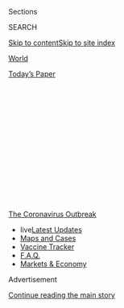 <div id="app">

<div>

<div>

<div>

<div class="NYTAppHideMasthead css-1q2w90k e1suatyy0">

<div class="section css-ui9rw0 e1suatyy2">

<div class="css-eph4ug er09x8g0">

<div class="css-6n7j50">

</div>

<span class="css-1dv1kvn">Sections</span>

<div class="css-10488qs">

<span class="css-1dv1kvn">SEARCH</span>

</div>

[Skip to content](#site-content)[Skip to site index](#site-index)

</div>

<div id="masthead-section-label" class="css-1wr3we4 eaxe0e00">

[World](https://www.nytimes.com/section/world)

</div>

<div class="css-10698na e1huz5gh0">

</div>

</div>

<div id="masthead-bar-one" class="section hasLinks css-15hmgas e1csuq9d3">

<div class="css-uqyvli e1csuq9d0">

</div>

<div class="css-1uqjmks e1csuq9d1">

</div>

<div class="css-9e9ivx">

[](https://myaccount.nytimes.com/auth/login?response_type=cookie&client_id=vi)

</div>

<div class="css-1bvtpon e1csuq9d2">

[Today’s Paper](https://www.nytimes.com/section/todayspaper)

</div>

</div>

</div>

</div>

<div data-aria-hidden="false">

<div id="site-content" role="main">

<div>

<div class="css-1aor85t" style="opacity:0.000000001;z-index:-1;visibility:hidden">

<div class="css-1hqnpie">

<div class="css-epjblv">

<span class="css-17xtcya">[World](/section/world)</span><span class="css-x15j1o">|</span><span class="css-fwqvlz">Coronavirus
Live Updates: U.S. Surpasses 5 Million Coronavirus Cases</span>

</div>

<div class="css-k008qs">

<div class="css-1iwv8en">

<span class="css-18z7m18"></span>

<div>

</div>

</div>

<span class="css-1n6z4y">https://nyti.ms/30EIgRt</span>

<div class="css-1705lsu">

<div class="css-4xjgmj">

<div class="css-4skfbu" role="toolbar" data-aria-label="Social Media Share buttons, Save button, and Comments Panel with current comment count" data-testid="share-tools">

  - 
  - 
  - 
  - 
    
    <div class="css-6n7j50">
    
    </div>

  - 

</div>

</div>

</div>

</div>

</div>

</div>

<div id="NYT_TOP_BANNER_REGION" class="css-13pd83m">

<div>

<div id="styln-prism-menu-1592847958612" class="section interactive-content interactive-size-medium css-1edisqu">

<div class="css-17ih8de interactive-body">

<div id="scroll-container" class="css-1gj85ro">

[<span class="styln-title-wrap"><span class="css-1pje3qr">The
Coronavirus</span><span class="css-1pje3qr">
Outbreak</span></span>](https://www.nytimes.com/news-event/coronavirus?action=click&pgtype=Article&state=default&region=TOP_BANNER&context=storylines_menu)

  - <span class="css-kqxiym" data-emphasize="true">live</span>[Latest
    Updates](https://www.nytimes.com/2020/08/08/world/coronavirus-updates.html?action=click&pgtype=Article&state=default&region=TOP_BANNER&context=storylines_menu)
  - [Maps and
    Cases](https://www.nytimes.com/interactive/2020/us/coronavirus-us-cases.html?action=click&pgtype=Article&state=default&region=TOP_BANNER&context=storylines_menu)
  - [Vaccine
    Tracker](https://www.nytimes.com/interactive/2020/science/coronavirus-vaccine-tracker.html?action=click&pgtype=Article&state=default&region=TOP_BANNER&context=storylines_menu)
  - [F.A.Q.](https://www.nytimes.com/interactive/2020/world/coronavirus-tips-advice.html?action=click&pgtype=Article&state=default&region=TOP_BANNER&context=storylines_menu)
  - [Markets &
    Economy](https://www.nytimes.com/live/2020/08/07/business/stock-market-today-coronavirus?action=click&pgtype=Article&state=default&region=TOP_BANNER&context=storylines_menu)

</div>

</div>

</div>

</div>

</div>

<div id="top-wrapper" class="css-1sy8kpn">

<div id="top-slug" class="css-l9onyx">

Advertisement

</div>

[Continue reading the main story](#after-top)

<div class="ad top-wrapper" style="text-align:center;height:100%;display:block;min-height:250px">

<div id="top" class="place-ad" data-position="top" data-size-key="top">

</div>

</div>

<div id="after-top">

</div>

</div>

<div id="sponsor-wrapper" class="css-1hyfx7x">

<div id="sponsor-slug" class="css-19vbshk">

Supported by

</div>

[Continue reading the main story](#after-sponsor)

<div id="sponsor" class="ad sponsor-wrapper" style="text-align:center;height:100%;display:block">

</div>

<div id="after-sponsor">

</div>

</div>

<div class="css-14oxmzc edomiq20">

<div class="css-40v4b6">

<span class="css-sgss5">LIVE UPDATES</span>

</div>

<span>Updated </span>

<div class="css-ki347z">

<span class="css-1656jku">Aug. 8, 2020, 8:16 p.m.
ET</span><span class="css-xwx5dt"></span>

</div>

<span class="css-1dv1kvn" data-aria-live="polite">Aug. 8, 2020, 8:16
p.m. ET</span>

</div>

<div class="css-1vkm6nb ehdk2mb0">

# Coronavirus Live Updates: U.S. Surpasses 5 Million Coronavirus Cases

</div>

Brazil ranks second after the U.S. and also reached a milestone: more
than 100,000 deaths. Tens of thousands of motorcyclists gathered in
Sturgis, S.D., despite objections from residents.

<div class="css-192lewg e1oheyly0">

Right Now

President Trump signed executive actions on economic aid as stimulus
talks stalled. Their impact may be limited, and legal challenges are
expected.

</div>

<div class="section meteredContent css-1r7ky0e" name="articleBody" itemprop="articleBody">

<div class="css-19qgada">

### Here’s what you need to know:

  - [At 5 million cases, the U.S. has passed another coronavirus
    milestone.](#link-697eb3e1)
  - [With Congress at an impasse, Trump signs actions for another round
    of economic aid.](#link-5b7b4fa2)
  - [Brazil surpasses 100,000 virus deaths a month earlier than health
    officials predicted.](#link-680eccee)
  - [Universities make reopening plans, and parents see tough choices no
    matter what.](#link-7bd2f2ea)
  - [Motorcycles fill the streets of Sturgis, S.D., for a 10-day rally
    expected to attract 250,000 people.](#link-6d42ce45)
  - [Parents in the U.S. are suing schools, demanding they teach
    children in person.](#link-458f8def)
  - [A C.D.C. report on children shows hundreds were sent to intensive
    care for a syndrome connected to Covid-19.](#link-57c61e05)

</div>

<div class="css-79elbk" data-testid="photoviewer-wrapper">

<div class="css-z3e15g" data-testid="photoviewer-wrapper-hidden">

</div>

<div class="css-1a48zt4 ehw59r15" data-testid="photoviewer-children">

![<span class="css-16f3y1r e13ogyst0" data-aria-hidden="true">A testing
center in the rural town of Ruleville, Miss., in
July.</span><span class="css-cnj6d5 e1z0qqy90" itemprop="copyrightHolder"><span class="css-1ly73wi e1tej78p0">Credit...</span><span>Rory
Doyle for The New York
Times</span></span>](https://static01.nyt.com/images/2020/08/07/world/07virus-briefing-5million-sub/merlin_175093896_a95684f2-9a09-4ead-a7fd-cca08f985db0-articleLarge.jpg?quality=75&auto=webp&disable=upscale)

</div>

</div>

<div class="css-1fanzo5 StoryBodyCompanionColumn">

<div class="css-53u6y8">

## 

<div id="link-697eb3e1" class="css-105iojl">

</div>

<div>

<span height="1"></span>

</div>

At 5 million cases, the U.S. has passed another coronavirus milestone.

While politicians wrangled over a pandemic relief package and schools
struggled over whether to open their doors to students, the United
States passed another milestone on Saturday: more than five million
known coronavirus infections.

No other country has reported as many cases. Brazil ranks second, with
about three million, and India is third with two million. (In cases per
capita, the United States ranks eighth, between Oman and Peru.)

The data, from [a New York Times
database](https://www.nytimes.com/interactive/2020/us/coronavirus-us-cases.html),
is based on reports of known cases from federal, state and local
officials. Public health experts have warned that the actual number of
people infected is far greater.

Cases are trending upward in seven states, as well as in Puerto Rico,
Guam and the U.S. Virgin Islands, and decreasing in 17, according to The
Times database. In the past week, Louisiana, Mississippi and Florida had
the most new cases relative to population.

</div>

</div>

<div class="css-1fanzo5 StoryBodyCompanionColumn">

<div class="css-53u6y8">

The United States reported its millionth case on April 28, more than
three months after the first reported case. The country passed two
million cases on June 10, three million on July 7 and four million on
July 23.

The United States now tests roughly 720,000 people a day, according to
[data from the Covid Tracking
Project.](https://covidtracking.com/data/us-daily)

The number of new coronavirus cases daily peaked on July 16, with
75,697. It has been slowly tapering off since then, to a seven-day
average of around 54,000 per day.

The seven-day average daily death toll is hovering around 1,000. That is
down from a peak of more than 2,200 on a single day in mid-April, when
bigger cities like New York and Seattle were hit the hardest. (The most
deadly single day was April 15, with 2,752.)

At least 161,000 people have died since the pandemic began. But the
seven-day average daily death toll is now significantly higher than it
was in early July, when it was around 500. Cases have surged since then
— [particularly in the Sun Belt
states](https://www.nytimes.com/2020/06/14/us/coronavirus-united-states.html)
and in communities where officials moved quickly to
[reopen](https://www.nytimes.com/interactive/2020/07/09/us/coronavirus-cases-reopening-trends.html).
Many of the places with the most cases per capita have been smaller
cities and rural communities in the South and the Midwest.

</div>

</div>

<div class="css-1fanzo5 StoryBodyCompanionColumn">

<div class="css-53u6y8">

</div>

</div>

![<span class="css-16f3y1r e13ogyst0">President Trump signed four
actions on coronavirus relief Saturday after Congress negotiations
stalled. It’s unclear what authority he has to do so, and the orders are
likely to be challenged in the
courts.</span><span class="css-cch8ym"><span class="css-1dv1kvn">Credit</span><span class="css-cnj6d5 e1z0qqy90" itemprop="copyrightHolder"><span class="css-1ly73wi e1tej78p0">Credit...</span><span>Anna
Moneymaker for The New York
Times</span></span></span>](https://static01.nyt.com/images/2020/08/08/business/08virus-briefing-trumplede/08virus-briefing-trumplede-videoSixteenByNine3000.jpg)

<div class="css-1fanzo5 StoryBodyCompanionColumn">

<div class="css-53u6y8">

## 

<div id="link-5b7b4fa2" class="css-105iojl">

</div>

<div>

<span height="1"></span>

</div>

With Congress at an impasse, Trump signs actions for another round of
economic aid.

President Trump took executive action on Saturday to circumvent Congress
and try to extend an array of federal pandemic relief, resorting to a
legally dubious set of edicts whose impact was unclear, as negotiations
over [an economic recovery
package](https://www.nytimes.com/2020/08/08/world/coronavirus-updates.html)
appeared on the brink of collapse.

It was not clear what authority Mr. Trump had to act on his own on the
measures or what immediate effect, if any, they would have, given that
Congress controls federal spending. But his decision to sign the
measures — billed as a federal eviction ban, a payroll tax suspension,
and relief for student borrowers and the unemployed — reflected the
failure of two weeks of talks between White House officials and top
congressional Democrats to strike a deal on a broad relief plan as
crucial benefits have expired with no resolution in sight.

Mr. Trump’s move also illustrated the heightened concern of a president
staring down re-election in the middle of a historic recession and a
pandemic, and determined to show voters that he was doing something to
address the crises. But despite Mr. Trump’s assertions on Saturday that
his actions “will take care of this entire situation,” the orders also
leave a number of critical bipartisan funding proposals unaddressed,
including providing assistance to small businesses, billions of dollars
to schools ahead of the new school year, aid to states and cities and a
second round of $1,200 stimulus checks to Americans.

“Nancy Pelosi and Chuck Schumer have chosen to hold this vital
assistance hostage,” Mr. Trump said, savaging the two top Democrats
during a news conference at his private golf club in New Jersey, his
second in two days. A few dozen club guests were in attendance, and the
president appeared to revel in their laughter at his jokes denouncing
his political rivals.

</div>

</div>

<div>

</div>

<div id="virus-dashboard-promo-article" class="section interactive-content interactive-size-scoop css-174j8de">

<div class="css-17ih8de interactive-body" data-sourceid="100000007209771">

<div id="g-2020-03-16-coronavirus-maps-embed" class="g-story g-freebird g-max-limit" data-prd-dropzone-below-masthead="100000006938224" data-preview-slug="2020-03-16-coronavirus-maps">

<div class="g-asset g-svelte g-article-embed-dashboard" style="max-width: 1200px">

<div class="g-svelte" data-component="1">

<div class="dashboard svelte-fd1qy2">

## [Tracking the Coronavirus ›](https://www.nytimes.com/interactive/2020/us/coronavirus-us-cases.html)

<div class="grid svelte-fd1qy2">

<div class="section svelte-fd1qy2">

[](https://www.nytimes.com/interactive/2020/us/coronavirus-us-cases.html)

<table>
<colgroup>
<col style="width: 25%" />
<col style="width: 25%" />
<col style="width: 25%" />
<col style="width: 25%" />
</colgroup>
<thead>
<tr class="header">
<th><strong>United States ›</strong></th>
<th>On Aug. 7</th>
<th>14-day<br />
change</th>
<th>Trend</th>
</tr>
</thead>
<tbody>
<tr class="odd">
<td>New cases</td>
<td>60,975</td>
<td>-18%</td>
<td><div class="chart-container svelte-m2fyje" style="color: #cc0000">

</div></td>
</tr>
<tr class="even">
<td>New deaths</td>
<td>1,354</td>
<td>+14%</td>
<td><div class="chart-container svelte-m2fyje" style="color: #333">

</div></td>
</tr>
</tbody>
</table>

</div>

<div class="section svelte-fd1qy2">

<div class="rising">

### Where cases are **rising** fastest

<div class="state-grid svelte-sxbviw">

[](https://www.nytimes.com/interactive/2020/us/oklahoma-coronavirus-cases.html)

<div class="chart-container svelte-sxbviw">

</div>

Okla.
[](https://www.nytimes.com/interactive/2020/us/puerto-rico-coronavirus-cases.html)

<div class="chart-container svelte-sxbviw">

</div>

P.R.
[](https://www.nytimes.com/interactive/2020/us/virginia-coronavirus-cases.html)

<div class="chart-container svelte-sxbviw">

</div>

Va.
[](https://www.nytimes.com/interactive/2020/us/illinois-coronavirus-cases.html)

<div class="chart-container svelte-sxbviw">

</div>

Ill.
[](https://www.nytimes.com/interactive/2020/us/hawaii-coronavirus-cases.html)

<div class="chart-container svelte-sxbviw">

</div>

Hawaii
[](https://www.nytimes.com/interactive/2020/us/south-dakota-coronavirus-cases.html)

<div class="chart-container svelte-sxbviw">

</div>

S.D.
[](https://www.nytimes.com/interactive/2020/us/rhode-island-coronavirus-cases.html)

<div class="chart-container svelte-sxbviw">

</div>

R.I.
[](https://www.nytimes.com/interactive/2020/us/massachusetts-coronavirus-cases.html)

<div class="chart-container svelte-sxbviw">

</div>

Mass.

</div>

</div>

</div>

<div class="section svelte-fd1qy2">

<div class="maps svelte-2bdny">

[](https://www.nytimes.com/interactive/2020/us/coronavirus-us-cases.html)

### U.S. hot spots ›

![US coronavirus
cases](https://static01.nyt.com/newsgraphics/2020/03/16/coronavirus-maps/cd3f3bc6b8c8089803b9023f79b7e90a4d168062/images/orphan_usa-threeByTwoSmallAt2X.png)
[](https://www.nytimes.com/interactive/2020/world/coronavirus-maps.html)

### Worldwide ›

![Worldwide coronavirus
cases](https://static01.nyt.com/newsgraphics/2020/03/16/coronavirus-maps/cd3f3bc6b8c8089803b9023f79b7e90a4d168062/images/orphan_world-threeByTwoSmallAt2X.png)

</div>

</div>

</div>

</div>

</div>

</div>

</div>

</div>

</div>

<div class="css-1fanzo5 StoryBodyCompanionColumn">

<div class="css-53u6y8">

## 

<div id="link-680eccee" class="css-105iojl">

</div>

<div>

<span height="1"></span>

</div>

Brazil surpasses 100,000 virus deaths a month earlier than health
officials predicted.

</div>

</div>

<div class="css-79elbk" data-testid="photoviewer-wrapper">

<div class="css-z3e15g" data-testid="photoviewer-wrapper-hidden">

</div>

<div class="css-1a48zt4 ehw59r15" data-testid="photoviewer-children">

<div class="css-1xdhyk6 erfvjey0">

<span class="css-1ly73wi e1tej78p0">Image</span>

<div class="css-zjzyr8">

<div data-testid="lazyimage-container" style="height:257.77777777777777px">

</div>

</div>

</div>

<span class="css-16f3y1r e13ogyst0" data-aria-hidden="true">Julio Cesar
Ramos and his cousin Eduardo Magela mourning at the funeral of Maria das
Dores, Ramos’ mother, in Brasilia, Brazil, last month. Ms. Dores died
after contracting the
virus.</span><span class="css-cnj6d5 e1z0qqy90" itemprop="copyrightHolder"><span class="css-1ly73wi e1tej78p0">Credit...</span><span>Andre
Sousa Borges/EPA, via Shutterstock</span></span>

</div>

</div>

<div class="css-1fanzo5 StoryBodyCompanionColumn">

<div class="css-53u6y8">

Five months after its first case of Covid-19, Brazil has passed the
bleak milestone of 100,000 deaths, [the Ministry of Health reported on
Saturday](https://covid.saude.gov.br/). The country is also reporting
about three million cases.

President Jair Bolsonaro has repeatedly denied the severity of Brazil’s
coronavirus crisis even as the death count has risen more quickly than
the government anticipated.

Mr. Bolsonaro’s refusal to support social distancing measures pushed two
health ministers out, leaving the country’s response to the virus to be
led by a general with no experience in public health.

The ministry has yet to reach an agreement with city and state
officials, who have been scrambling to respond with varying levels of
success, on how to combat the pandemic.

In early March, officials at Brazil’s Ministry of Health predicted the
virus would kill at least 100,000 of the country’s citizens. But they
estimated that number would only be reached in September, said Julio
Croda, who then headed the ministry’s department overseeing immunization
and transmissible diseases.

“The presidency wouldn’t believe in these numbers,” he said. “It’s one
month ahead of schedule because the social distancing measures fell.”

</div>

</div>

<div class="css-1fanzo5 StoryBodyCompanionColumn">

<div class="css-53u6y8">

Since June, Brazil has frequently reported more than 1,000 new deaths a
day, as the number of new infections and deaths plateaued at a high
level. Dr. Croda believes the country will continue on this trajectory
for some weeks, adding tens of thousands of deaths to its toll in the
coming months.

The numbers, he believes, will eventually fall — as they have begun to
do in severely hit states such as Amazonas — when a large number of
Brazilians acquire immunity to the virus.

But that “has nothing to do with the government,” Dr. Croda said. “It is
a consequence of tragedy.”

## 

<div id="link-7bd2f2ea" class="css-105iojl">

</div>

<div>

<span height="1"></span>

</div>

Universities make reopening plans, and parents see tough choices no
matter what.

</div>

</div>

<div class="css-79elbk" data-testid="photoviewer-wrapper">

<div class="css-z3e15g" data-testid="photoviewer-wrapper-hidden">

</div>

<div class="css-1a48zt4 ehw59r15" data-testid="photoviewer-children">

<div class="css-1xdhyk6 erfvjey0">

<span class="css-1ly73wi e1tej78p0">Image</span>

<div class="css-zjzyr8">

<div data-testid="lazyimage-container" style="height:257.77777777777777px">

</div>

</div>

</div>

<span class="css-16f3y1r e13ogyst0" data-aria-hidden="true">Katelyn
Hutchison, a member of her schools track team, and her father, Kelly
Hutchison. Seeing her disappointment at a national track championship
meet being canceled because of the coronavirus “was one of the most
painful things I’ve ever experienced,” Mr. Hutchison
said.</span><span class="css-cnj6d5 e1z0qqy90" itemprop="copyrightHolder"><span class="css-1ly73wi e1tej78p0">Credit...</span><span>Nolis
Anderson for The New York Times</span></span>

</div>

</div>

<div class="css-1fanzo5 StoryBodyCompanionColumn">

<div class="css-53u6y8">

The usual parental worries about college-bound children — whether they
will be happy, or productive, or find a suitable major leading to a
stable career — are getting sidelined this fall by one overwhelming
concern: With coronavirus cases [spiking in many parts of the
country](https://www.nytimes.com/interactive/2020/us/coronavirus-us-cases.html),
will students be safe at school?

[More than a quarter of U.S.
colleges](https://collegecrisis.shinyapps.io/dashboard/) plan to begin
fall instruction fully or mostly online, but many are still opening up
their dorms. And at many schools, upperclassmen are returning to
off-campus apartments, or fraternity or sorority houses. That leaves
parents with the choice of forcing their 20-year-olds to stay home
against their will, or allowing them to leave and join their friends,
knowing the infection data may not be in their favor.

“This is a situation where you have to pray for the best and be ready
for the worst,” said Kelly Hutchison, a retired firefighter and [single
father](https://books.apple.com/us/book/book-title/id1291492202?ls=1) in
Chicago whose daughter, Katelyn, is a student at Ithaca College.

Some parents are still debating whether their child should take the year
off entirely. For schools on the semester system, tuition bills for
thousands, or even tens of thousands of dollars, are due this month. But
up until those due dates, colleges are trying to be flexible. In many
cases, “you can defer admission, or you can take an academic leave, and
they’ll allow you to come back,” said Lynn Pasquerella, the president of
the Association of American Colleges and Universities.

</div>

</div>

<div class="css-1fanzo5 StoryBodyCompanionColumn">

<div class="css-53u6y8">

Taking such a break, however, may not be realistic, said Jill
Schwitzgebel, a college counselor in Celebration, Fla. “What is your
child going to do with a gap year?” she said. “Getting a job is tough.
Flying overseas is not happening.”

Other updates from around the U.S.:

  - **Princeton**
    [announced](https://www.princeton.edu/news/2020/08/07/fall-2020-update-undergraduate-education-be-fully-remote)
    Friday that all undergraduate classes would be held online during
    the fall semester. In a statement, the university’s president said
    that the pandemic “prevents a genuinely meaningful on-campus
    experience for undergraduates.” On Monday, the university also said
    it would cut tuition by 10 percent for all undergraduates during the
    2020-21 school year.

  - **Johns Hopkins University** [made a similar
    announcement](https://hub.jhu.edu/2020/08/06/university-moves-undergraduate-instruction-online/)
    on Thursday, moving to remote learning and reducing undergraduate
    tuition by 10 percent for the fall term.

  - Gov. Gavin Newsom of California released
    [guidance](https://files.covid19.ca.gov/pdf/guidance-higher-education--en.pdf)
    on Friday for colleges and universities that plan to reopen. For
    schools in counties that are flagged by the state for elevated
    transmission for three consecutive days, the guidance would prohibit
    indoor classes. Many of the campuses of **California State
    University**, the nation’s largest four-year public university
    system, have [already committed to remote
    learning](https://www.nytimes.com/2020/05/12/us/cal-state-online-classes.html)
    for the fall.

  - On Thursday, the **University of Massachusetts, Amherst**
    [backtracked](https://www.umass.edu/coronavirus/news/significant-changes-our-fall-reopening-plan)
    on a previous plan to let students enrolled in online classes live
    on campus. Just weeks before the semester is scheduled to begin, the
    university said only a small subset of students “enrolled in
    essential face-to-face classes” would be allowed into dorms and
    dining halls.

  - Officials at **Harvard**
    [said](https://www.fas.harvard.edu/fas-decision-2020-2021-academic-year)
    on Thursday that they planned to allow up to 40 percent of
    undergraduates, including the entire freshman class, to return to
    campus for the fall, but that all instruction would be delivered
    online. The university has not offered discounted tuition.

</div>

</div>

<div>

</div>

<div class="css-1fanzo5 StoryBodyCompanionColumn">

<div class="css-53u6y8">

## 

<div id="link-6d42ce45" class="css-105iojl">

</div>

<div>

<span height="1"></span>

</div>

Motorcycles fill the streets of Sturgis, S.D., for a 10-day rally
expected to attract 250,000 people.

</div>

</div>

![<span class="css-16f3y1r e13ogyst0">Bikers gathered in the western
South Dakota community for the annual 10-day motorcycle rally, despite
objections from residents who feared it could be a superspreader
event.</span><span class="css-cch8ym"><span class="css-1dv1kvn">Credit</span><span class="css-cnj6d5 e1z0qqy90" itemprop="copyrightHolder"><span class="css-1ly73wi e1tej78p0">Credit...</span><span>Benjamin
Rasmussen for The New York
Times</span></span></span>](https://static01.nyt.com/images/2020/08/07/us/07VIRUS-STURGIS/07VIRUS-STURGIS-videoSixteenByNine3000.jpg)

<div class="css-1fanzo5 StoryBodyCompanionColumn">

<div class="css-53u6y8">

Tens of thousands of [motorcyclists
swarmed](https://www.nytimes.com/2020/08/07/us/sturgis-motorcyle-rally.html)
the streets of Sturgis, S.D., on Saturday for an annual rally despite
[objections from
residents](https://www.nytimes.com/2020/08/06/us/sturgis-motorcyle-rally-coronavirus.html)
— and with little regard for the coronavirus.

The herds of people driving recreational vehicles, bikes and classic
cars overran every street in town, making no effort to keep six feet
apart. Few masks could be seen, and free bandannas being passed out were
mostly folded, or wrapped around people’s heads.

With temperatures in the low 80s and not much cloud cover, many people
crowded under shopping tents where “Screw Covid” shirts were sold,
seeking shade.

The Sturgis Motorcycle Rally, a 10-day affair that began Friday, is
expected to attract roughly 250,000 enthusiasts this year — about half
the number who attended last year, but a figure that puts it on track to
be among the country’s largest public gatherings since the first
coronavirus cases emerged.

</div>

</div>

<div class="css-1fanzo5 StoryBodyCompanionColumn">

<div class="css-53u6y8">

South Dakota is one of several states that did not impose a lockdown,
and state officials have not required residents to wear masks.

Health experts say the coronavirus is less likely to spread outdoors,
especially when people wear masks and socially distance. But large
gatherings like the motorcycle rally also increase the number of
visitors inside restaurants and stores.

A few businesses in Sturgis put up signs limiting the number of
customers who could enter, but most did not.

Over the past week, South Dakota has reported an [average of 87
coronavirus cases per
day](https://www.nytimes.com/interactive/2020/us/south-dakota-coronavirus-cases.html).
At least two new virus deaths and 106 new cases were reported on
Saturday.

</div>

</div>

<div>

</div>

<div class="css-1fanzo5 StoryBodyCompanionColumn">

<div class="css-53u6y8">

## 

<div id="link-458f8def" class="css-105iojl">

</div>

<div>

<span height="1"></span>

</div>

Parents in the U.S. are suing schools, demanding they teach children in
person.

</div>

</div>

<div class="css-79elbk" data-testid="photoviewer-wrapper">

<div class="css-z3e15g" data-testid="photoviewer-wrapper-hidden">

</div>

<div class="css-1a48zt4 ehw59r15" data-testid="photoviewer-children">

<div class="css-1xdhyk6 erfvjey0">

<span class="css-1ly73wi e1tej78p0">Image</span>

<div class="css-zjzyr8">

<div data-testid="lazyimage-container" style="height:267.44444444444446px">

</div>

</div>

</div>

<span class="css-16f3y1r e13ogyst0" data-aria-hidden="true">Parents and
children who want schools to reopen protest outside a meeting of the
Hillsborough County school board in Tampa, Fla., on
Thursday.</span><span class="css-cnj6d5 e1z0qqy90" itemprop="copyrightHolder"><span class="css-1ly73wi e1tej78p0">Credit...</span><span>Octavio
Jones/Getty Images</span></span>

</div>

</div>

<div class="css-1fanzo5 StoryBodyCompanionColumn">

<div class="css-53u6y8">

Two parents sued the school board and health department in Franklin
County, Ohio, this week demanding that their son’s high school provide
in-person classes to start the school year later this month. The lawsuit
claims that remote learning, which the district plans to provide to all
students until at least Sept. 21, does not meet their son’s educational
needs.

</div>

</div>

<div class="css-1fanzo5 StoryBodyCompanionColumn">

<div class="css-53u6y8">

Similar lawsuits have been filed in other parts of the country,
including Springfield, Mo., where [three families are
demanding](https://www.ky3.com/2020/07/31/springfield-attorney-files-lawsuit-against-springfield-public-schools-over-reopening-plan/)
five days a week of in-person classes, and California, where [more than
a dozen
parents](https://www.ocregister.com/2020/08/07/parents-sue-gov-newsom-other-state-officials-demanding-in-person-instruction/)
are seeking to overturn an order by Gov. Gavin Newsom that prevents
schools from immediately reopening classrooms in most of the state.

Parents of private school students in Maryland [also sued this
week](https://www.nytimes.com/2020/08/05/us/schools-reopening-private-public.html)
to block a Montgomery County order requiring private schools to teach
remotely. The order was [rescinded on
Friday](https://www.baltimoresun.com/coronavirus/bs-md-republicans-private-schools-20200807-3eiwqeyfgfh5nnppen3z4o7vba-story.html)
after a battle of authority between the county and the governor.

“Distance learning has been proved to be largely ineffective,” said Rex
Elliott, the lawyer representing the Ohio parents suing the Upper
Arlington Board of Education and the Franklin County Health Department.
“That is devastating to their educational growth in the face of a
virus that, in this age group, simply is not a dangerous or lethal
concern.”

Public health experts [continue to debate the
evidence](https://www.nytimes.com/2020/07/30/health/coronavirus-children.html)
over how easily children contract or spread the virus. It is also
unclear how often they develop a [rare inflammatory
condition](https://www.nytimes.com/2020/06/29/well/family/caring-for-children-with-multisystem-inflammatory-syndrome.html)
that has been linked to Covid-19.

## 

<div id="link-57c61e05" class="css-105iojl">

</div>

<div>

<span height="1"></span>

</div>

A C.D.C. report on children shows hundreds were sent to intensive care
for a syndrome connected to Covid-19.

</div>

</div>

<div class="css-79elbk" data-testid="photoviewer-wrapper">

<div class="css-z3e15g" data-testid="photoviewer-wrapper-hidden">

</div>

<div class="css-1a48zt4 ehw59r15" data-testid="photoviewer-children">

<div class="css-1xdhyk6 erfvjey0">

<span class="css-1ly73wi e1tej78p0">Image</span>

<div class="css-zjzyr8">

<div data-testid="lazyimage-container" style="height:257.77777777777777px">

</div>

</div>

</div>

<span class="css-16f3y1r e13ogyst0" data-aria-hidden="true">Children
cooling off in a fountain in New York City last
month.</span><span class="css-cnj6d5 e1z0qqy90" itemprop="copyrightHolder"><span class="css-1ly73wi e1tej78p0">Credit...</span><span>Jeenah
Moon/Reuters</span></span>

</div>

</div>

<div class="css-1fanzo5 StoryBodyCompanionColumn">

<div class="css-53u6y8">

Hundreds of children in America, most of them previously healthy, have
experienced an inflammatory syndrome associated with Covid-19, and most
became so ill that they needed intensive care, according to [a new
report](https://www.cdc.gov/mmwr/volumes/69/wr/mm6932e2.htm?s_cid=mm6932e2_w#T1_down)
from the Centers for Disease Control and Prevention.

The syndrome, which can be deadly, has rattled parents and education
officials as schools across the United States struggle with the prospect
of reopening in the fall and the coronavirus continues its spread.

</div>

</div>

<div class="css-1fanzo5 StoryBodyCompanionColumn">

<div class="css-53u6y8">

The researchers said that from early March to late July, the C.D.C.
received reports of 570 young people — ranging from infants to age 20 —
who met the definition of the new condition, called [Multisystem
Inflammatory Syndrome in
Children](https://www.nytimes.com/2020/05/17/health/coronavirus-multisystem-fnflammatory-syndrome-children-teenagers.html)
or MIS-C. The reports came from health departments in 40 states, as well
as New York City and Washington, D.C.

The patients were disproportionately people of color, echoing a pattern
in adults who have been struck by the respiratory disease caused by the
virus. About 40 percent were Hispanic or Latino, 33 percent were Black,
and 13 percent were white, the report said. The median age was 8. About
25 percent of the patients had obesity before becoming sick.

MIS-C was first recognized in May as a condition linked to Covid-19 that
appears to occur in children and young people who often had not
developed any of the respiratory symptoms that are the primary way the
virus attacks adults.

The syndrome, which can include a fever, rash, pinkeye, stomach
distress, confusion, bluish lips, muscle weakness, racing heart rate and
cardiac shock, appears to emerge days or weeks after the initial viral
infection, and experts believe it may be the result of a revved-up
immune system response to defeating the virus’s first assault.

The C.D.C. reported that about two-thirds of the patients had no
previous underlying medical conditions, and most experienced
complications that involved four or more organ systems, especially the
heart. Ten died. Nearly two-thirds were admitted to intensive care units
for a median of five days.

## 

<div id="link-bb0ce1a" class="css-105iojl">

</div>

<div>

<span height="1"></span>

</div>

The blockaded Gaza Strip is nearly untouched, except for tough new
limits on movement.

</div>

</div>

<div class="css-79elbk" data-testid="photoviewer-wrapper">

<div class="css-z3e15g" data-testid="photoviewer-wrapper-hidden">

</div>

<div class="css-1a48zt4 ehw59r15" data-testid="photoviewer-children">

<div class="css-1xdhyk6 erfvjey0">

<span class="css-1ly73wi e1tej78p0">Image</span>

<div class="css-zjzyr8">

<div data-testid="lazyimage-container" style="height:257.77777777777777px">

</div>

</div>

</div>

<span class="css-16f3y1r e13ogyst0" data-aria-hidden="true">Neveen
Zanon, center, at her home in Gaza, has now been able to visit her
father in the West Bank, where he is coping with esophageal
cancer.</span><span class="css-cnj6d5 e1z0qqy90" itemprop="copyrightHolder"><span class="css-1ly73wi e1tej78p0">Credit...</span><span>Shbair
Fatima for The New York Times</span></span>

</div>

</div>

<div class="css-1fanzo5 StoryBodyCompanionColumn">

<div class="css-53u6y8">

The blockaded Gaza Strip might be among the few places in the world
where no cases of community transmission of the coronavirus have been
recorded — a phenomenon attributed to the coastal enclave’s isolation as
well as to swift measures taken by its militant Hamas rulers.

</div>

</div>

<div class="css-1fanzo5 StoryBodyCompanionColumn">

<div class="css-53u6y8">

But the pandemic has not left Gaza untouched.

Citing a need to combat the virus, the authorities that control Gaza’s
borders have imposed new restrictions on movement outside the territory.
That has exacerbated an already challenging situation for Palestinians
who say they urgently need to travel to Israel and the West Bank.

In March, fearing an outbreak in Gaza, the Hamas authorities ordered all
travelers returning to the territory by way of Israel and Egypt to enter
quarantine facilities for three weeks. They could not leave quarantine
until they had passed two virus tests.

The system seems to have succeeded. All 78 known infections in the
territory were detected at quarantine facilities.

Still, experts did not rule out the possibility of the pandemic
penetrating into the area’s densely populated cities and towns.

“All it takes is one small mistake,” said Gerald Rockenschaub, the head
of the World Health Organization’s mission to the Palestinians. “There’s
no guarantee the virus won’t get inside.”

Mr. Rockenschaub warned that Gaza lacked the resources to deal with a
widespread outbreak, noting that medical institutions had only about 100
adult ventilators, most of which were already in use.

</div>

</div>

<div>

</div>

<div class="css-1fanzo5 StoryBodyCompanionColumn">

<div class="css-53u6y8">

## 

<div id="link-1f7e24cf" class="css-105iojl">

</div>

<div>

<span height="1"></span>

</div>

Low-wage and unemployed workers find themselves in limbo as stimulus
measures expire.

</div>

</div>

<div class="css-79elbk" data-testid="photoviewer-wrapper">

<div class="css-z3e15g" data-testid="photoviewer-wrapper-hidden">

</div>

<div class="css-1a48zt4 ehw59r15" data-testid="photoviewer-children">

<div class="css-1xdhyk6 erfvjey0">

<span class="css-1ly73wi e1tej78p0">Image</span>

<div class="css-zjzyr8">

<div data-testid="lazyimage-container" style="height:258.4222222222222px">

</div>

</div>

</div>

<span class="css-16f3y1r e13ogyst0" data-aria-hidden="true">Since her
recent eviction, Latrish Oseko and her daughter have been staying at a
Delaware hotel. She said she was following the debate over emergency
relief, wondering, “Is there going to be hope for
me?”</span><span class="css-cnj6d5 e1z0qqy90" itemprop="copyrightHolder"><span class="css-1ly73wi e1tej78p0">Credit...</span><span>Hannah
Yoon for The New York Times</span></span>

</div>

</div>

<div class="css-1fanzo5 StoryBodyCompanionColumn">

<div class="css-53u6y8">

Before the coronavirus hobbled the U.S. economy, many low-wage workers
were already struggling to make ends meet.

After [mass
layoffs](https://www.nytimes.com/interactive/2020/08/05/upshot/us-unemployment-maps-coronavirus.html)
and a deep recession followed in the early months of the pandemic,
millions of workers found themselves faced with evictions, late car
payments, and crushing medical bills. For many, the main solace through
the worst months of the crisis was a broad range of stimulus measures,
including $600 per week in extra unemployment benefits.

But with those measures expiring, and [no clear indication of whether
new
ones](https://www.nytimes.com/2020/08/07/us/politics/trump-congress-stimulus.html)
will replace them, many unemployed workers now find themselves in limbo,
struggling to find work in an economy that remains significantly
weakened.

[Eviction
moratoriums](https://www.nytimes.com/2020/08/07/business/economy/housing-economy-eviction-renters.html)
are expiring or have expired in much of the country, and [a report
released
Friday](https://nlihc.org/sites/default/files/The_Eviction_Crisis_080720.pdf)
warned that 30 million to 40 million tenants [risk losing their homes in
the coming
months](https://www.nytimes.com/2020/08/07/business/economy/housing-economy-eviction-renters.html).
The Paycheck Protection Program, which helped thousands of small
businesses to retain workers, also ends this week.

[Research from the last
recession](https://www.aeaweb.org/articles?id=10.1257/aer.20170537)
found that when unemployment benefits ran out, people cut their spending
on food, medicine and other necessities, suggesting they were able to do
little to prepare for the drop in income.

While wealthier families may be able to draw on savings to get by until
Congress strikes a deal to prolong the stimulus, lower-income households
face serious long-term consequences from even a temporary lapse in
income. An eviction can make it hard to rent in the future. Having a car
repossessed can make it hard to find another job. And for children,
periods of hunger, homelessness and stress can have long-term effects on
development and learning.

</div>

</div>

<div class="css-1fanzo5 StoryBodyCompanionColumn">

<div class="css-53u6y8">

While the U.S. economy has [slowly added back some
jobs](https://www.nytimes.com/live/2020/08/07/business/stock-market-today-coronavirus)
that vanished at the beginning of the pandemic, the unemployment rate
still stands at over 10 percent. For those who may not return to work
for some time, the loss of protections has only added to uncertainty
about the future.

</div>

</div>

<div>

</div>

<div class="css-1fanzo5 StoryBodyCompanionColumn">

<div class="css-53u6y8">

## 

<div id="link-5bad68cc" class="css-105iojl">

</div>

<div>

<span height="1"></span>

</div>

Here’s how to regulate indoor air when summer weather coincides with a
pandemic.

</div>

</div>

<div class="css-79elbk" data-testid="photoviewer-wrapper">

<div class="css-z3e15g" data-testid="photoviewer-wrapper-hidden">

</div>

<div class="css-1a48zt4 ehw59r15" data-testid="photoviewer-children">

<div class="css-1xdhyk6 erfvjey0">

<span class="css-1ly73wi e1tej78p0">Image</span>

<div class="css-zjzyr8">

<div data-testid="lazyimage-container" style="height:261.64444444444445px">

</div>

</div>

</div>

<span class="css-16f3y1r e13ogyst0" data-aria-hidden="true">Window
air-conditioning units are typically designed for comfort, not
health.</span><span class="css-cnj6d5 e1z0qqy90" itemprop="copyrightHolder"><span class="css-1ly73wi e1tej78p0">Credit...</span><span>Gleb
Garanich/Reuters</span></span>

</div>

</div>

<div class="css-1fanzo5 StoryBodyCompanionColumn">

<div class="css-53u6y8">

Even as the coronavirus continues to spread widely, and public health
officials have urged people to move activities outside as much as
possible, the summer heat still tends to demand a great deal of time
spent indoors.

For those who regularly share home or office spaces with others for
extended periods, this may raise questions about indoor air quality. A
growing number of scientists are convinced that significant coronavirus
transmission can occur through the air indoors, and that poor
ventilation magnifies the risk. But the options available for increasing
airflow or filtering out are not all created equal.

Experts have a few recommendations.

If the temperature outside is tolerable, consider opening a few windows
to let outdoor air in. This can be amplified by blowing air inside with
a box fan.

“The more outside air you have, the more you dilute the virus,” said
Jose-Luis Jimenez, an aerosol scientist at the University of Colorado
Boulder.

</div>

</div>

<div class="css-1fanzo5 StoryBodyCompanionColumn">

<div class="css-53u6y8">

In hotter climates, some air-conditioners can be used safely if they
cool and circulate both outdoor and indoor air. But be wary of certain
models that only recirculate the air inside.

Those looking to be especially cautious may consider using air filters.
But as with air-conditioners, to derive any real benefit consumers
should look to those that meet specifications to filter out virus
particles that are far smaller than other airborne particles like dust
or pollen.

Above all, experts caution that airflow patterns are difficult to
predict. The best way to prevent spreading the virus inside may be to
avoid holding indoor gatherings altogether.

</div>

</div>

<div>

</div>

<div class="css-1fanzo5 StoryBodyCompanionColumn">

<div class="css-53u6y8">

## 

<div id="link-113c8a44" class="css-105iojl">

</div>

<div>

<span height="1"></span>

</div>

The political parties in Belgium miss another deadline to form a
government, and virus cases are increasing.

</div>

</div>

<div class="css-79elbk" data-testid="photoviewer-wrapper">

<div class="css-z3e15g" data-testid="photoviewer-wrapper-hidden">

</div>

<div class="css-1a48zt4 ehw59r15" data-testid="photoviewer-children">

<div class="css-1xdhyk6 erfvjey0">

<span class="css-1ly73wi e1tej78p0">Image</span>

<div class="css-zjzyr8">

<div data-testid="lazyimage-container" style="height:308.0444444444445px">

</div>

</div>

</div>

<span class="css-16f3y1r e13ogyst0" data-aria-hidden="true">From left,
Bart De Wever, the leader of the conservative Flemish separatist party
known as the N-VA, King Philippe and Paul Magnette, the Socialist party
leader in the French-speaking Walloon region, in Brussels on
Saturday.</span><span class="css-cnj6d5 e1z0qqy90" itemprop="copyrightHolder"><span class="css-1ly73wi e1tej78p0">Credit...</span><span>Olivier
Hoslet/EPA, via Shutterstock</span></span>

</div>

</div>

<div class="css-1fanzo5 StoryBodyCompanionColumn">

<div class="css-53u6y8">

Even a pandemic could not bring Belgium’s fractious political parties
together.

Party leaders blew through a Saturday afternoon deadline to form a new
government, more than a year and a half after the last one collapsed.
The country has been operating with an emergency minority coalition
throughout the coronavirus epidemic.

But the crisis has [exposed the weaknesses in a bureaucratic political
system](https://www.nytimes.com/2020/08/08/world/europe/coronavirus-nursing-homes-elderly.html)
— it has among the highest Covid-19 death [rates in the
world](https://www.nytimes.com/interactive/2020/world/coronavirus-maps.html).
Belgium has nine health ministers who answer to six parliaments.
Officials have acknowledged being slow to respond to the outbreak as
they haggled over who was responsible for what.

</div>

</div>

<div class="css-1fanzo5 StoryBodyCompanionColumn">

<div class="css-53u6y8">

Making ambitious change to the political system or taking up an
aggressive economic stimulus package would most likely require a
full-fledged majority government, something that has eluded Belgium
since December 2018. Leaders of the two largest parties — the
conservative Flemish separatist party known as the N-VA and the
French-speaking Socialists — are seeking a majority coalition with
smaller parties.

But party leaders said Saturday that they were unable to meet the
deadline set by King Philippe, the Belgian head of state. The king
extended the deadline, once again, to Aug. 17.

The country is polarized along regional and linguistic lines, making
governing perpetually difficult. This is now the longest period without
a formal government in Belgian history.

“I hope to form a government as soon as possible,” said Paul Magnette,
the head of the French-speaking Socialists. “Our country needs it to
effectively combat the epidemic, which sadly is rising again.”

## 

<div id="link-17b89333" class="css-105iojl">

</div>

<div>

<span height="1"></span>

</div>

Are illicit parties endangering New York City?

<div class="css-79elbk" data-testid="photoviewer-wrapper">

<div class="css-z3e15g" data-testid="photoviewer-wrapper-hidden">

</div>

<div class="css-1a48zt4 ehw59r15" data-testid="photoviewer-children">

<div class="css-zgakxe erfvjey0">

<span class="css-1ly73wi e1tej78p0">Image</span>

<div class="css-zjzyr8">

<div data-testid="lazyimage-container" style="height:515.5555555555555px">

</div>

</div>

</div>

<span class="css-16f3y1r e13ogyst0" data-aria-hidden="true">At a party
under a segment of the Kosciuszko Bridge that spans Brooklyn and Queens,
many people did not wear
masks.</span><span class="css-cnj6d5 e1z0qqy90" itemprop="copyrightHolder"><span class="css-1ly73wi e1tej78p0">Credit...</span><span>Jimmy
Escobar</span></span>

</div>

</div>

New Yorkers, by and large, have adhered to rules mandating social
distancing and mask wearing. The diligence has helped keep the
coronavirus under control in the city even as outbreaks have raged
across the United States, primarily in the South and the West.

As the summer wears on, however, mounting reports of parties, concerts
and other social events, like a recent rave under the Kosciuszko Bridge,
are raising fears that New York’s hard-earned stability may be tenuous.

</div>

</div>

<div class="css-1fanzo5 StoryBodyCompanionColumn">

<div class="css-53u6y8">

Over the last few weeks, videos and photos posted on social media have
shown densely packed, mask-free crowds.

“It’s illegal,” Gov. Andrew M. Cuomo said at a recent news conference,
referring to the partying. “It not only violates public health, but it
violates human decency.”

The images contrast sharply with the
[memories](https://www.nytimes.com/2020/08/07/style/coronavirus-nyc-historic-season.html)
of [a brutal
spring](https://www.nytimes.com/2020/04/04/nyregion/coronavirus-hospital-brooklyn.html)
in New York that left tens of thousands dead, disproportionately
ravaging low-income communities and neighborhoods with high numbers of
Black and Latino people.

Illegal raves are growing in popularity in Europe, including in Berlin,
in London and near Paris, as coronavirus lockdowns are eased across the
continent but most nightclubs remain closed.

Outdoor events for hundreds — in some cases, thousands — organized via
social media and messaging apps, are in full swing each weekend, causing
headaches for police forces and lawmakers, and stirring public debate
and news media panic.

Worries that nightlife activity would fuel the spread of the virus have
in the meantime led Curaçao, the Caribbean island, to close its bars and
clubs for at least two weeks since Friday, according to the Dutch
newswire ANP. The nearby island Aruba was reported to have almost 300
confirmed cases over the last five days.

</div>

</div>

<div>

</div>

<div class="css-1fanzo5 StoryBodyCompanionColumn">

<div class="css-53u6y8">

Reporting was contributed by Iyad Abuheweila, Sarah Almukhtar, Manuela
Andreoni, Matt Apuzzo, Hannah Beech, Pam Belluck, Julia Calderone, Emily
Cochrane, Conor Dougherty, Jacey Fortin, Maggie Haberman, Alex Marshall,
Giulia McDonnell Nieto del Rio, Constant Méheut, Zach Montague, Heather
Murphy, Julia Echikson, Max Horberry, Claire Moses, Monika Pronczuk,
Adam Rasgon, Thomas Rogers, Constance Sommer, Matina Stevis-Gridneff,
Jim Tankersley, Derrick Taylor, Mark Walker, Katherine J. Wu and Mihir
Zaveri.

</div>

</div>

<div>

</div>

</div>

<div>

</div>

<div>

</div>

<div>

</div>

<div>

<div id="bottom-wrapper" class="css-1ede5it">

<div id="bottom-slug" class="css-l9onyx">

Advertisement

</div>

[Continue reading the main story](#after-bottom)

<div id="bottom" class="ad bottom-wrapper" style="text-align:center;height:100%;display:block;min-height:90px">

</div>

<div id="after-bottom">

</div>

</div>

</div>

</div>

</div>

## Site Index

<div>

</div>

## Site Information Navigation

  - [© <span>2020</span> <span>The New York Times
    Company</span>](https://help.nytimes.com/hc/en-us/articles/115014792127-Copyright-notice)

<!-- end list -->

  - [NYTCo](https://www.nytco.com/)
  - [Contact
    Us](https://help.nytimes.com/hc/en-us/articles/115015385887-Contact-Us)
  - [Work with us](https://www.nytco.com/careers/)
  - [Advertise](https://nytmediakit.com/)
  - [T Brand Studio](http://www.tbrandstudio.com/)
  - [Your Ad
    Choices](https://www.nytimes.com/privacy/cookie-policy#how-do-i-manage-trackers)
  - [Privacy](https://www.nytimes.com/privacy)
  - [Terms of
    Service](https://help.nytimes.com/hc/en-us/articles/115014893428-Terms-of-service)
  - [Terms of
    Sale](https://help.nytimes.com/hc/en-us/articles/115014893968-Terms-of-sale)
  - [Site Map](https://spiderbites.nytimes.com)
  - [Help](https://help.nytimes.com/hc/en-us)
  - [Subscriptions](https://www.nytimes.com/subscription?campaignId=37WXW)

</div>

</div>

</div>

</div>
